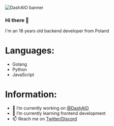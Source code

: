 ![DashAIO banner](https://i.imgur.com/GhSDIlo.png "DashAIO banner")

### Hi there 👋
I'm an 18 years old backend developer from Poland

# Languages:
- Golang
- Python
- JavaScript

# Information:
- 🔭 I’m currently working on [@DashAIO](https://twitter.com/dash_aio)
- 🌱 I’m currently learning frontend development
- 📫 Reach me on [Twitter/Discord](https://portfolio-three-nu-34.vercel.app/)
<!--
**desperatee/desperatee** is a ✨ _special_ ✨ repository because its `README.md` (this file) appears on your GitHub profile.

Here are some ideas to get you started:

- 🔭 I’m currently working on ...
- 🌱 I’m currently learning ...
- 👯 I’m looking to collaborate on ...
- 🤔 I’m looking for help with ...
- 💬 Ask me about ...
- 📫 How to reach me: ...
- 😄 Pronouns: ...
- ⚡ Fun fact: ...
-->
